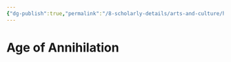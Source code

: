 ```yaml
---
{"dg-publish":true,"permalink":"/8-scholarly-details/arts-and-culture/history/the-ages/age-of-annihilation/","noteIcon":""}
---
```


# Age of Annihilation
